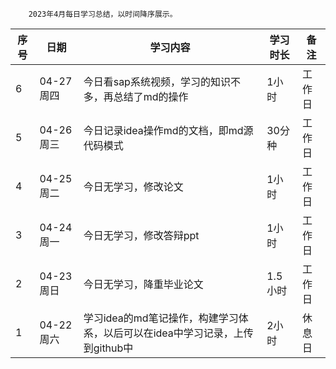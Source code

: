 ```
    2023年4月每日学习总结，以时间降序展示。
```


| 序号  | 日期       | 学习内容                                           | 学习时长  | 备注  |
|-----|----------|------------------------------------------------|-------|-----|
| 6   | 04-27 周四 | 今日看sap系统视频，学习的知识不多，再总结了md的操作                   | 1小时   | 工作日 |
| 5   | 04-26 周三 | 今日记录idea操作md的文档，即md源代码模式                       | 30分种  | 工作日 |
| 4   | 04-25 周二 | 今日无学习，修改论文                                     | 1小时   | 工作日 |
| 3   | 04-24 周一 | 今日无学习，修改答辩ppt                                  | 1小时   | 工作日 |
| 2   | 04-23 周日 | 今日无学习，降重毕业论文                                   | 1.5小时 | 工作日 |
| 1   | 04-22 周六 | 学习idea的md笔记操作，构建学习体系，以后可以在idea中学习记录，上传到github中 | 2小时   | 休息日 |


